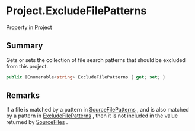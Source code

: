 # Project.ExcludeFilePatterns

Property in [Project](/docs/api/csharp/yarn.compiler.project.md)

## Summary


Gets or sets the collection of file search patterns that should be
excluded from this project.


```csharp
public IEnumerable<string> ExcludeFilePatterns { get; set; }
```

## Remarks


If a file is matched by a pattern in  <a href="yarn.compiler.project.sourcefilepatterns.md">SourceFilePatterns</a> , and is also matched by a pattern in
<a href="yarn.compiler.project.excludefilepatterns.md">ExcludeFilePatterns</a> , then it is not included in the
value returned by  <a href="yarn.compiler.project.sourcefiles.md">SourceFiles</a> .


